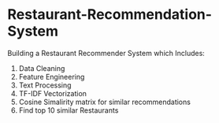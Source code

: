 # Restaurant-Recommendation-System
Building a Restaurant Recommender System which Includes:<br/>
  1. Data Cleaning<br/>
  2. Feature Engineering<br/>
  3. Text Processing<br/>
  4. TF-IDF Vectorization<br/>
  5. Cosine Simalirity matrix for similar recommendations<br/>
  6. Find top 10 similar Restaurants
